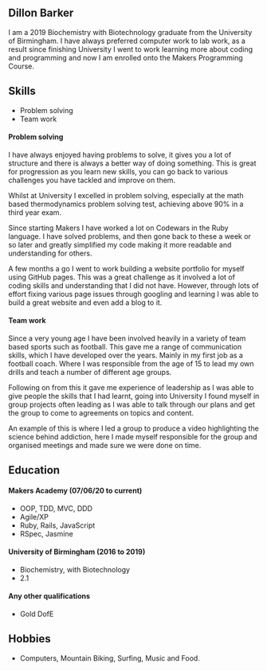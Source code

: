 ## Dillon Barker

I am a 2019 Biochemistry with Biotechnology graduate from the University of Birmingham. I have always preferred computer work to lab work, as a result since finishing University I went to work learning more about coding and programming and now I am enrolled onto the Makers Programming Course.

## Skills

- Problem solving
- Team work

#### Problem solving

I have always enjoyed having problems to solve, it gives you a lot of structure and there is always a better way of doing something. This is great for progression as you learn new skills, you can go back to various challenges you have tackled and improve on them.

Whilst at University I excelled in problem solving, especially at the math based thermodynamics problem solving test, achieving above 90% in a third year exam.

Since starting Makers I have worked a lot on Codewars in the Ruby language. I have solved problems, and then gone back to these a week or so later and greatly simplified my code making it more readable and understanding for others.

A few months a go I went to work building a website portfolio for myself using GitHub pages. This was a great challenge as it involved a lot of coding skills and understanding that I did not have. However, through lots of effort fixing various page issues through googling and learning I was able to build a great website and even add a blog to it.

#### Team work

Since a very young age I have been involved heavily in a variety of team based sports such as football. This gave me a range of communication skills, which I have developed over the years. Mainly in my first job as a football coach. Where I was responsible from the age of 15 to lead my own drills and teach a number of different age groups.

Following on from this it gave me experience of leadership as I was able to give people the skills that I had learnt, going into University I found myself in group projects often leading as I was able to talk through our plans and get the group to come to agreements on topics and content.

An example of this is where I led a group to produce a video highlighting the science behind addiction, here I made myself responsible for the group and organised meetings and made sure we were done on time.

## Education

#### Makers Academy (07/06/20 to current)

- OOP, TDD, MVC, DDD
- Agile/XP
- Ruby, Rails, JavaScript
- RSpec, Jasmine

#### University of Birmingham (2016 to 2019)

- Biochemistry, with Biotechnology
- 2.1

#### Any other qualifications

- Gold DofE

## Hobbies

- Computers, Mountain Biking, Surfing, Music and Food.
